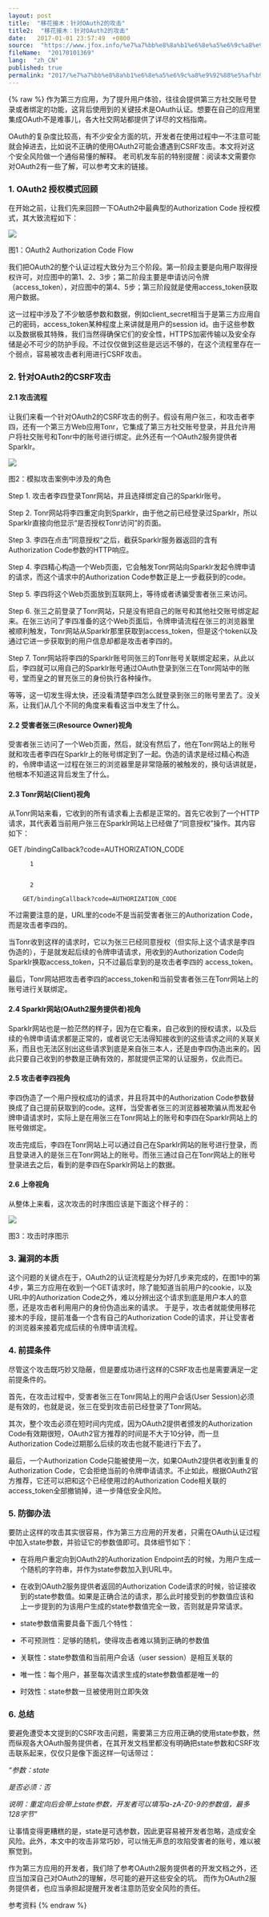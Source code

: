 ```yaml
---
layout: post
title:  "移花接木：针对OAuth2的攻击"
title2:  "移花接木：针对OAuth2的攻击"
date:   2017-01-01 23:57:49  +0800
source:  "https://www.jfox.info/%e7%a7%bb%e8%8a%b1%e6%8e%a5%e6%9c%a8%e9%92%88%e5%af%b9oauth2%e7%9a%84%e6%94%bb%e5%87%bb.html"
fileName:  "20170101369"
lang:  "zh_CN"
published: true
permalink: "2017/%e7%a7%bb%e8%8a%b1%e6%8e%a5%e6%9c%a8%e9%92%88%e5%af%b9oauth2%e7%9a%84%e6%94%bb%e5%87%bb.html"
---
```

{% raw %}
作为第三方应用，为了提升用户体验，往往会提供第三方社交账号登录或者绑定的功能，这背后使用到的关键技术是OAuth认证。想要在自己的应用里集成OAuth不是难事儿，各大社交网站都提供了详尽的文档指南。

OAuth的复杂度比较高，有不少安全方面的坑，开发者在使用过程中一不注意可能就会掉进去，比如说不正确的使用OAuth2可能会遭遇到CSRF攻击。本文将对这个安全风险做一个通俗易懂的解释。 老司机发车前的特别提醒：阅读本文需要你对OAuth2有一些了解，可以参考文末的链接。

### 1. OAuth2 授权模式回顾

在开始之前，让我们先来回顾一下OAuth2中最典型的Authorization Code 授权模式，其大致流程如下：

![](1f53e9a.png)

图1：OAuth2 Authorization Code Flow

我们把OAuth2的整个认证过程大致分为三个阶段。第一阶段主要是向用户取得授权许可，对应图中的第1、2、3步；第二阶段主要是申请访问令牌（access_token），对应图中的第4、5步；第三阶段就是使用access_token获取用户数据。

这一过程中涉及了不少敏感参数和数据，例如client_secret相当于是第三方应用自己的密码，access_token某种程度上来讲就是用户的session id。由于这些参数以及数据极其特殊，我们当然得确保它们的安全性，HTTPS加密传输以及安全存储是必不可少的防护手段。不过仅仅做到这些是远远不够的，在这个流程里存在一个弱点，容易被攻击者利用进行CSRF攻击。

### 2. 针对OAuth2的CSRF攻击

#### 2.1 攻击流程

让我们来看一个针对OAuth2的CSRF攻击的例子。假设有用户张三，和攻击者李四，还有一个第三方Web应用Tonr，它集成了第三方社交账号登录，并且允许用户将社交账号和Tonr中的账号进行绑定。此外还有一个OAuth2服务提供者Sparklr。

![](e671836.png)

图2：模拟攻击案例中涉及的角色

Step 1. 攻击者李四登录Tonr网站，并且选择绑定自己的Sparklr账号。

Step 2. Tonr网站将李四重定向到Sparklr，由于他之前已经登录过Sparklr，所以Sparklr直接向他显示“是否授权Tonr访问”的页面。

Step 3. 李四在点击”同意授权“之后，截获Sparklr服务器返回的含有Authorization Code参数的HTTP响应。

Step 4. 李四精心构造一个Web页面，它会触发Tonr网站向Sparklr发起令牌申请的请求，而这个请求中的Authorization Code参数正是上一步截获到的code。

Step 5. 李四将这个Web页面放到互联网上，等待或者诱骗受害者张三来访问。

Step 6. 张三之前登录了Tonr网站，只是没有把自己的账号和其他社交账号绑定起来。在张三访问了李四准备的这个Web页面后，令牌申请流程在张三的浏览器里被顺利触发，Tonr网站从Sparklr那里获取到access_token，但是这个token以及通过它进一步获取到的用户信息却都是攻击者李四的。

Step 7. Tonr网站将李四的Sparklr账号同张三的Tonr账号关联绑定起来，从此以后，李四就可以用自己的Sparklr账号通过OAuth登录到张三在Tonr网站中的账号，堂而皇之的冒充张三的身份执行各种操作。

等等，这一切发生得太快，还没看清楚李四怎么就登录到张三的账号里去了。没关系，让我们从几个不同的角度来看看这当中发生了什么。

#### 2.2 受害者张三(Resource Owner)视角

受害者张三访问了一个Web页面，然后，就没有然后了，他在Tonr网站上的账号就和攻击者李四在Sparklr上的账号绑定到了一起。伪造的请求是经过精心构造的，令牌申请这一过程在张三的浏览器里是非常隐蔽的被触发的，换句话讲就是，他根本不知道这背后发生了什么。

#### 2.3 Tonr网站(Client)视角

从Tonr网站来看，它收到的所有请求看上去都是正常的。首先它收到了一个HTTP请求，其代表着当前用户张三在Sparklr网站上已经做了“同意授权”操作。其内容如下：
 
    
   
   
GET /bindingCallback?code=AUTHORIZATION_CODE
 
   
   
    
        
        
          1 
         
        
          2 
         
        GET/bindingCallback?code=AUTHORIZATION_CODE 
         
        
            
         
       
不过需要注意的是，URL里的code不是当前受害者张三的Authorization Code，而是攻击者李四的。

当Tonr收到这样的请求时，它以为张三已经同意授权（但实际上这个请求是李四伪造的），于是就发起后续的令牌申请请求，用收到的Authorization Code向Sparklr换取access_token，只不过最后拿到的是攻击者李四的 access_token。

最后，Tonr网站把攻击者李四的access_token和当前受害者张三在Tonr网站上的账号进行关联绑定。

#### 2.4 Sparklr网站(OAuth2服务提供者)视角

Sparklr网站也是一脸茫然的样子，因为在它看来，自己收到的授权请求，以及后续的令牌申请请求都是正常的，或者说它无法得知接收到的这些请求之间的关联关系，而且也无法区别出这些请求到底是来自张三本人，还是由李四伪造出来的。因此只要自己收到的参数是正确有效的，那就提供正常的认证服务，仅此而已。

#### 2.5 攻击者李四视角

李四伪造了一个用户授权成功的请求，并且将其中的Authorization Code参数替换成了自己提前获取到的code。这样，当受害者张三的浏览器被欺骗从而发起令牌申请请求时，实际上是在用张三在Tonr网站上的账号和李四在Sparklr网站上的账号做绑定。

攻击完成后，李四在Tonr网站上可以通过自己在Sparklr网站的账号进行登录，而且登录进入的是张三在Tonr网站上的账号。而张三通过自己在Tonr网站上的账号登录进去之后，看到的是李四在Sparklr网站上的数据。

#### 2.6 上帝视角

从整体上来看，这次攻击的时序图应该是下面这个样子的：

![](f48d304.png)

图3：攻击时序图示

### 3. 漏洞的本质

这个问题的关键点在于，OAuth2的认证流程是分为好几步来完成的，在图1中的第4步，第三方应用在收到一个GET请求时，除了能知道当前用户的cookie，以及URL中的Authorization Code之外，难以分辨出这个请求到底是用户本人的意愿，还是攻击者利用用户的身份伪造出来的请求。 于是乎，攻击者就能使用移花接木的手段，提前准备一个含有自己的Authorization Code的请求，并让受害者的浏览器来接着完成后续的令牌申请流程。

### 4. 前提条件

尽管这个攻击既巧妙又隐蔽，但是要成功进行这样的CSRF攻击也是需要满足一定前提条件的。

首先，在攻击过程中，受害者张三在Tonr网站上的用户会话(User Session)必须是有效的，也就是说，张三在受到攻击前已经登录了Tonr网站。

其次，整个攻击必须在短时间内完成，因为OAuth2提供者颁发的Authorization Code有效期很短，OAuth2官方推荐的时间是不大于10分钟，而一旦Authorization Code过期那么后续的攻击也就不能进行下去了。

最后，一个Authorization Code只能被使用一次，如果OAuth2提供者收到重复的Authorization Code，它会拒绝当前的令牌申请请求。不止如此，根据OAuth2官方推荐，它还可以把和这个已经使用过的Authorization Code相关联的access_token全部撤销掉，进一步降低安全风险。

### 5. 防御办法

要防止这样的攻击其实很容易，作为第三方应用的开发者，只需在OAuth认证过程中加入state参数，并验证它的参数值即可。具体细节如下：

- 在将用户重定向到OAuth2的Authorization Endpoint去的时候，为用户生成一个随机的字符串，并作为state参数加入到URL中。
- 在收到OAuth2服务提供者返回的Authorization Code请求的时候，验证接收到的state参数值。如果是正确合法的请求，那么此时接受到的参数值应该和上一步提到的为该用户生成的state参数值完全一致，否则就是异常请求。
- state参数值需要具备下面几个特性： 
   
- 不可预测性：足够的随机，使得攻击者难以猜到正确的参数值
- 关联性：state参数值和当前用户会话（user session）是相互关联的
- 唯一性：每个用户，甚至每次请求生成的state参数值都是唯一的
- 时效性：state参数一旦被使用则立即失效

### 6. 总结

要避免遭受本文提到的CSRF攻击问题，需要第三方应用正确的使用state参数，然而纵观各大OAuth服务提供者，在其开发文档里都没有明确把state参数和CSRF攻击联系起来，仅仅只是像下面这样一句话带过：

*“参数：state*

*是否必须：否*

*说明：重定向后会带上state参数，开发者可以填写a-zA-Z0-9的参数值，最多128字节”*

让事情变得更糟糕的是，state是可选参数，因此更容易被开发者忽略，造成安全风险。此外，本文中的攻击非常巧妙，可以悄无声息的攻陷受害者的账号，难以被察觉到。

作为第三方应用的开发者，我们除了参考OAuth2服务提供者的开发文档之外，还应当加深自己对OAuth2的理解，尽可能的避开这些安全的坑。 而作为OAuth2服务提供者，也应当承担起提醒开发者注意防范安全风险的责任。

参考资料
{% endraw %}